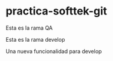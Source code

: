 # practica-softtek-git

Esta es la rama QA

Esta es la rama develop

Una nueva funcionalidad para develop
